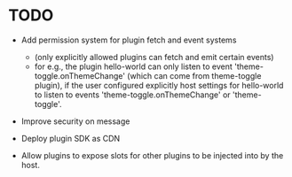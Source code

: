 # TODO

- Add permission system for plugin fetch and event systems
  - (only explicitly allowed plugins can fetch and emit certain events)
  - for e.g., the plugin hello-world can only listen to event 'theme-toggle.onThemeChange' (which can come from theme-toggle plugin), if the user configured explicitly host settings for hello-world to listen to events 'theme-toggle.onThemeChange' or 'theme-toggle'.
- Improve security on message
- Deploy plugin SDK as CDN

- Allow plugins to expose slots for other plugins to be injected into by the host.
